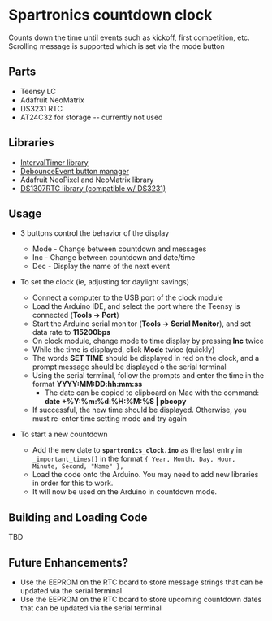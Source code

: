 # Spartronics countdown clock

Counts down the time until events such as kickoff, first competition, etc.
Scrolling message is supported which is set via the mode button

## Parts
- Teensy LC
- Adafruit NeoMatrix
- DS3231 RTC
- AT24C32 for storage -- currently not used

## Libraries
- [IntervalTimer library](https://www.pjrc.com/teensy/td_timing_IntervalTimer.html)
- [DebounceEvent button manager](https://github.com/xoseperez/debounceevent)
- Adafruit NeoPixel and NeoMatrix library
- [DS1307RTC library (compatible w/ DS3231)](https://www.pjrc.com/teensy/td_libs_DS1307RTC.html)

## Usage
- 3 buttons control the behavior of the display
	- Mode - Change between countdown and messages
	- Inc - Change between countdown and date/time
	- Dec - Display the name of the next event

- To set the clock (ie, adjusting for daylight savings)
	- Connect a computer to the USB port of the clock module
	- Load the Arduino IDE, and select the port where the Teensy is connected (**Tools -> Port**)
	- Start the Arduino serial monitor (**Tools -> Serial Monitor**), and set data rate to **115200bps**
	- On clock module, change mode to time display by pressing **Inc** twice
	- While the time is displayed, click **Mode** twice (quickly)
	- The words **SET TIME** should be displayed in red on the clock, and a prompt message should be displayed o the serial terminal
	- Using the serial terminal, follow the prompts and enter the time in the format **YYYY:MM:DD:hh:mm:ss**
		- The date can be copied to clipboard on Mac with the command: **date +%Y:%m:%d:%H:%M:%S | pbcopy**
	- If successful, the new time should be displayed. Otherwise, you must re-enter time setting mode and try again

- To start a new countdown
	- Add the new date to **`spartronics_clock.ino`** as the last entry in `_important_times[]` in the format
		  `{ Year, Month, Day, Hour, Minute, Second, "Name" },`
	- Load the code onto the Arduino. You may need to add new libraries in order for this to work.
	- It will now be used on the Arduino in countdown mode.

## Building and Loading Code
TBD

## Future Enhancements?
- Use the EEPROM on the RTC board to store message strings that can be updated via the serial terminal
- Use the EEPROM on the RTC board to store upcoming countdown dates that can be updated via the serial terminal
